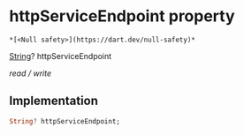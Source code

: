 


# httpServiceEndpoint property




    *[<Null safety>](https://dart.dev/null-safety)*


[String](https://api.flutter.dev/flutter/dart-core/String-class.html)? httpServiceEndpoint
  
_read / write_






## Implementation

```dart
String? httpServiceEndpoint;


```







